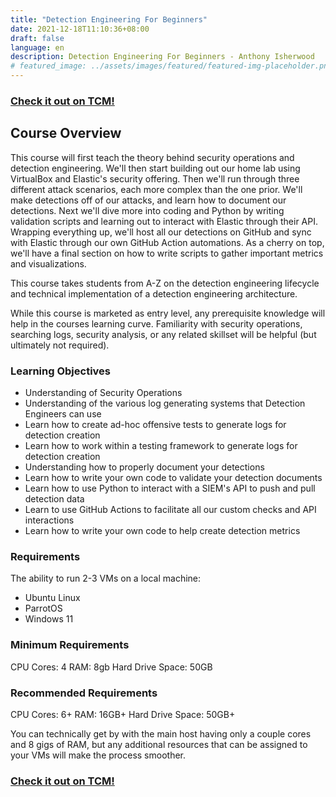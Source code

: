```yaml
---
title: "Detection Engineering For Beginners"
date: 2021-12-18T11:10:36+08:00
draft: false
language: en
description: Detection Engineering For Beginners - Anthony Isherwood
# featured_image: ../assets/images/featured/featured-img-placeholder.png
---
```


### [Check it out on TCM!](https://academy.tcm-sec.com/p/detection-engineering-for-beginners?affcode=770707_3m9i8kfs)

## Course Overview

This course will first teach the theory behind security operations and detection engineering. We'll then start building out our home lab using VirtualBox and Elastic's security offering. Then we'll run through three different attack scenarios, each more complex than the one prior. We'll make detections off of our attacks, and learn how to document our detections. Next we'll dive more into coding and Python by writing validation scripts and learning out to interact with Elastic through their API. Wrapping everything up, we'll host all our detections on GitHub and sync with Elastic through our own GitHub Action automations. As a cherry on top, we'll have a final section on how to write scripts to gather important metrics and visualizations.

This course takes students from A-Z on the detection engineering lifecycle and technical implementation of a detection engineering architecture.

While this course is marketed as entry level, any prerequisite knowledge will help in the courses learning curve. Familiarity with security operations, searching logs, security analysis, or any related skillset will be helpful (but ultimately not required).

### Learning Objectives

* Understanding of Security Operations
* Understanding of the various log generating systems that Detection Engineers can use
* Learn how to create ad-hoc offensive tests to generate logs for detection creation
* Learn how to work within a testing framework to generate logs for detection creation
* Understanding how to properly document your detections
* Learn how to write your own code to validate your detection documents
* Learn how to use Python to interact with a SIEM's API to push and pull detection data
* Learn to use GitHub Actions to facilitate all our custom checks and API interactions
* Learn how to write your own code to help create detection metrics

### Requirements

The ability to run 2-3 VMs on a local machine:

* Ubuntu Linux
* ParrotOS
* Windows 11

### Minimum Requirements

CPU Cores: 4
RAM: 8gb
Hard Drive Space: 50GB

### Recommended Requirements

CPU Cores: 6+
RAM: 16GB+
Hard Drive Space: 50GB+

You can technically get by with the main host having only a couple cores and 8 gigs of RAM, but any additional resources that can be assigned to your VMs will make the process smoother.

### [Check it out on TCM!](https://academy.tcm-sec.com/p/detection-engineering-for-beginners?affcode=770707_3m9i8kfs)